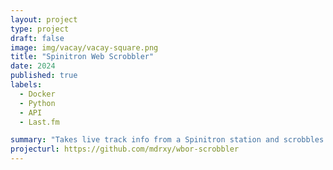 ```yaml
---
layout: project
type: project
draft: false
image: img/vacay/vacay-square.png
title: "Spinitron Web Scrobbler"
date: 2024
published: true
labels:
  - Docker
  - Python
  - API
  - Last.fm

summary: "Takes live track info from a Spinitron station and scrobbles to a Last.fm account"
projecturl: https://github.com/mdrxy/wbor-scrobbler
---
```

